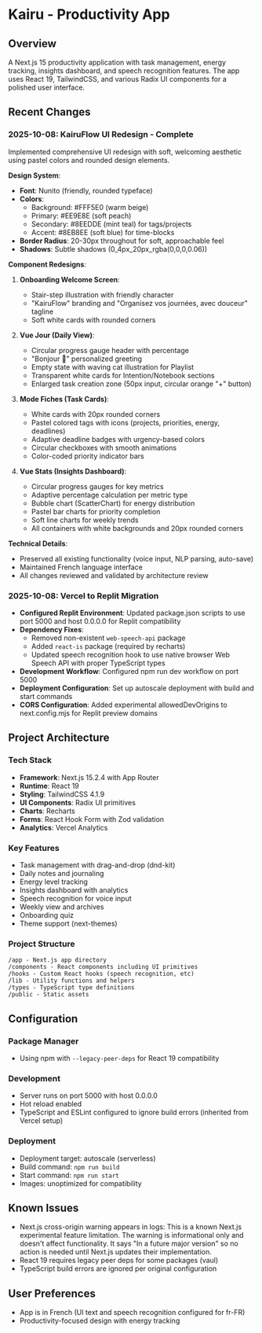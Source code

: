 # Kairu - Productivity App

## Overview
A Next.js 15 productivity application with task management, energy tracking, insights dashboard, and speech recognition features. The app uses React 19, TailwindCSS, and various Radix UI components for a polished user interface.

## Recent Changes

### 2025-10-08: KairuFlow UI Redesign - Complete
Implemented comprehensive UI redesign with soft, welcoming aesthetic using pastel colors and rounded design elements.

**Design System**:
- **Font**: Nunito (friendly, rounded typeface)
- **Colors**: 
  - Background: #FFF5E0 (warm beige)
  - Primary: #EE9E8E (soft peach)
  - Secondary: #8EEDDE (mint teal) for tags/projects
  - Accent: #8EB8EE (soft blue) for time-blocks
- **Border Radius**: 20-30px throughout for soft, approachable feel
- **Shadows**: Subtle shadows (0_4px_20px_rgba(0,0,0,0.06))

**Component Redesigns**:
1. **Onboarding Welcome Screen**:
   - Stair-step illustration with friendly character
   - "KairuFlow" branding and "Organisez vos journées, avec douceur" tagline
   - Soft white cards with rounded corners

2. **Vue Jour (Daily View)**:
   - Circular progress gauge header with percentage
   - "Bonjour 👋" personalized greeting
   - Empty state with waving cat illustration for Playlist
   - Transparent white cards for Intention/Notebook sections
   - Enlarged task creation zone (50px input, circular orange "+" button)

3. **Mode Fiches (Task Cards)**:
   - White cards with 20px rounded corners
   - Pastel colored tags with icons (projects, priorities, energy, deadlines)
   - Adaptive deadline badges with urgency-based colors
   - Circular checkboxes with smooth animations
   - Color-coded priority indicator bars

4. **Vue Stats (Insights Dashboard)**:
   - Circular progress gauges for key metrics
   - Adaptive percentage calculation per metric type
   - Bubble chart (ScatterChart) for energy distribution
   - Pastel bar charts for priority completion
   - Soft line charts for weekly trends
   - All containers with white backgrounds and 20px rounded corners

**Technical Details**:
- Preserved all existing functionality (voice input, NLP parsing, auto-save)
- Maintained French language interface
- All changes reviewed and validated by architecture review

### 2025-10-08: Vercel to Replit Migration
- **Configured Replit Environment**: Updated package.json scripts to use port 5000 and host 0.0.0.0 for Replit compatibility
- **Dependency Fixes**: 
  - Removed non-existent `web-speech-api` package
  - Added `react-is` package (required by recharts)
  - Updated speech recognition hook to use native browser Web Speech API with proper TypeScript types
- **Development Workflow**: Configured npm run dev workflow on port 5000
- **Deployment Configuration**: Set up autoscale deployment with build and start commands
- **CORS Configuration**: Added experimental allowedDevOrigins to next.config.mjs for Replit preview domains

## Project Architecture

### Tech Stack
- **Framework**: Next.js 15.2.4 with App Router
- **Runtime**: React 19
- **Styling**: TailwindCSS 4.1.9
- **UI Components**: Radix UI primitives
- **Charts**: Recharts
- **Forms**: React Hook Form with Zod validation
- **Analytics**: Vercel Analytics

### Key Features
- Task management with drag-and-drop (dnd-kit)
- Daily notes and journaling
- Energy level tracking
- Insights dashboard with analytics
- Speech recognition for voice input
- Weekly view and archives
- Onboarding quiz
- Theme support (next-themes)

### Project Structure
```
/app - Next.js app directory
/components - React components including UI primitives
/hooks - Custom React hooks (speech recognition, etc)
/lib - Utility functions and helpers
/types - TypeScript type definitions
/public - Static assets
```

## Configuration

### Package Manager
- Using npm with `--legacy-peer-deps` for React 19 compatibility

### Development
- Server runs on port 5000 with host 0.0.0.0
- Hot reload enabled
- TypeScript and ESLint configured to ignore build errors (inherited from Vercel setup)

### Deployment
- Deployment target: autoscale (serverless)
- Build command: `npm run build`
- Start command: `npm run start`
- Images: unoptimized for compatibility

## Known Issues
- Next.js cross-origin warning appears in logs: This is a known Next.js experimental feature limitation. The warning is informational only and doesn't affect functionality. It says "In a future major version" so no action is needed until Next.js updates their implementation.
- React 19 requires legacy peer deps for some packages (vaul)
- TypeScript build errors are ignored per original configuration

## User Preferences
- App is in French (UI text and speech recognition configured for fr-FR)
- Productivity-focused design with energy tracking

